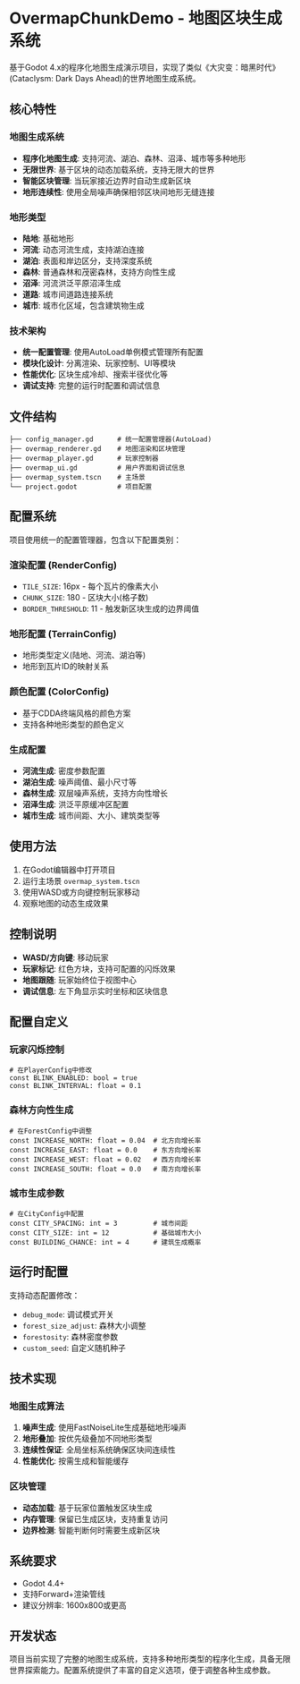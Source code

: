 # OvermapChunkDemo - 地图区块生成系统

基于Godot 4.x的程序化地图生成演示项目，实现了类似《大灾变：暗黑时代》(Cataclysm: Dark Days Ahead)的世界地图生成系统。

## 核心特性

### 地图生成系统
- **程序化地图生成**: 支持河流、湖泊、森林、沼泽、城市等多种地形
- **无限世界**: 基于区块的动态加载系统，支持无限大的世界
- **智能区块管理**: 当玩家接近边界时自动生成新区块
- **地形连续性**: 使用全局噪声确保相邻区块间地形无缝连接

### 地形类型
- **陆地**: 基础地形
- **河流**: 动态河流生成，支持湖泊连接
- **湖泊**: 表面和岸边区分，支持深度系统
- **森林**: 普通森林和茂密森林，支持方向性生成
- **沼泽**: 河流洪泛平原沼泽生成
- **道路**: 城市间道路连接系统
- **城市**: 城市化区域，包含建筑物生成

### 技术架构
- **统一配置管理**: 使用AutoLoad单例模式管理所有配置
- **模块化设计**: 分离渲染、玩家控制、UI等模块
- **性能优化**: 区块生成冷却、搜索半径优化等
- **调试支持**: 完整的运行时配置和调试信息

## 文件结构

```
├── config_manager.gd      # 统一配置管理器(AutoLoad)
├── overmap_renderer.gd    # 地图渲染和区块管理
├── overmap_player.gd      # 玩家控制器
├── overmap_ui.gd          # 用户界面和调试信息
├── overmap_system.tscn    # 主场景
└── project.godot          # 项目配置
```

## 配置系统

项目使用统一的配置管理器，包含以下配置类别：

### 渲染配置 (RenderConfig)
- `TILE_SIZE`: 16px - 每个瓦片的像素大小
- `CHUNK_SIZE`: 180 - 区块大小(格子数)
- `BORDER_THRESHOLD`: 11 - 触发新区块生成的边界阈值

### 地形配置 (TerrainConfig)
- 地形类型定义(陆地、河流、湖泊等)
- 地形到瓦片ID的映射关系

### 颜色配置 (ColorConfig)
- 基于CDDA终端风格的颜色方案
- 支持各种地形类型的颜色定义

### 生成配置
- **河流生成**: 密度参数配置
- **湖泊生成**: 噪声阈值、最小尺寸等
- **森林生成**: 双层噪声系统，支持方向性增长
- **沼泽生成**: 洪泛平原缓冲区配置
- **城市生成**: 城市间距、大小、建筑类型等

## 使用方法

1. 在Godot编辑器中打开项目
2. 运行主场景 `overmap_system.tscn`
3. 使用WASD或方向键控制玩家移动
4. 观察地图的动态生成效果

## 控制说明

- **WASD/方向键**: 移动玩家
- **玩家标记**: 红色方块，支持可配置的闪烁效果
- **地图跟随**: 玩家始终位于视图中心
- **调试信息**: 左下角显示实时坐标和区块信息

## 配置自定义

### 玩家闪烁控制
```gdscript
# 在PlayerConfig中修改
const BLINK_ENABLED: bool = true
const BLINK_INTERVAL: float = 0.1
```

### 森林方向性生成
```gdscript
# 在ForestConfig中调整
const INCREASE_NORTH: float = 0.04  # 北方向增长率
const INCREASE_EAST: float = 0.0    # 东方向增长率
const INCREASE_WEST: float = 0.02   # 西方向增长率
const INCREASE_SOUTH: float = 0.0   # 南方向增长率
```

### 城市生成参数
```gdscript
# 在CityConfig中配置
const CITY_SPACING: int = 3         # 城市间距
const CITY_SIZE: int = 12           # 基础城市大小
const BUILDING_CHANCE: int = 4      # 建筑生成概率
```

## 运行时配置

支持动态配置修改：
- `debug_mode`: 调试模式开关
- `forest_size_adjust`: 森林大小调整
- `forestosity`: 森林密度参数
- `custom_seed`: 自定义随机种子

## 技术实现

### 地图生成算法
1. **噪声生成**: 使用FastNoiseLite生成基础地形噪声
2. **地形叠加**: 按优先级叠加不同地形类型
3. **连续性保证**: 全局坐标系统确保区块间连续性
4. **性能优化**: 按需生成和智能缓存

### 区块管理
- **动态加载**: 基于玩家位置触发区块生成
- **内存管理**: 保留已生成区块，支持重复访问
- **边界检测**: 智能判断何时需要生成新区块

## 系统要求

- Godot 4.4+
- 支持Forward+渲染管线
- 建议分辨率: 1600x800或更高

## 开发状态

项目当前实现了完整的地图生成系统，支持多种地形类型的程序化生成，具备无限世界探索能力。配置系统提供了丰富的自定义选项，便于调整各种生成参数。